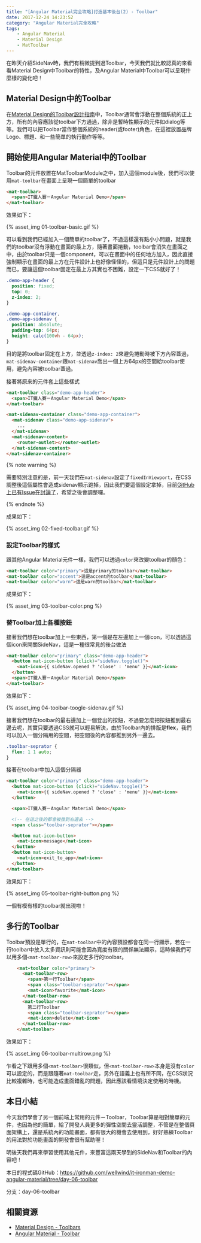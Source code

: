 ```yaml
---
title: "[Angular Material完全攻略]打造基本後台(2) - Toolbar"
date: 2017-12-24 14:23:52
category: "Angular Material完全攻略"
tags:
	- Angular Material
	- Material Design
	- MatToolbar
---
```


在昨天介紹SideNav時，我們有稍微提到過Toolbar，今天我們就比較認真的來看看Material Design中Toolbar的特性，及Angular Material中Toolbar可以呈現什麼樣的變化吧！

<!-- more -->

## Material Design中的Toolbar

在[Material Design的Toolbar設計指南](https://material.io/guidelines/components/toolbars.html)中，Toolbar通常會浮動在整個系統的正上方，所有的內容應該從toolbar下方通過，除非是暫時性顯示的元件如dialog等等。我們可以把Toolbar當作整個系統的header(或footer)角色，在這裡放置品牌Logo、標題、和一些簡單的執行動作等等。

## 開始使用Angular Material中的Toolbar

Toolbar的元件放置在MatToolbarModule之中，加入這個module後，我們可以使用`mat-toolbar`在畫面上呈現一個簡單的toolbar

```html
<mat-toolbar>
  <span>IT鐵人賽－Angular Material Demo</span>
</mat-toolbar>
```

效果如下：

{% asset_img 01-toolbar-basic.gif %}

可以看到我們已經加入一個簡單的toolbar了，不過這樣還有點小小問題，就是我們的toolbar沒有浮動在畫面的最上方，隨著畫面捲動，toolbar會消失在畫面之中，由於toolbar只是一個component，可以在畫面中的任何地方加入，因此直接強制顯示在畫面的最上方在元件設計上也好像怪怪的，但這只是元件設計上的問題而已，要讓這個toolbar固定在最上方其實也不困難，設定一下CSS就好了！

```css
.demo-app-header {
  position: fixed;
  top: 0;
  z-index: 2;
}

.demo-app-container,
.demo-app-sidenav {
  position: absolute;
  padding-top: 64px;
  height: calc(100vh - 64px);
}
```

目的是將toolbar固定在上方，並透過`z-index: 2`來避免捲動時被下方內容蓋過， `mat-sidenav-container`跟`mat-sidenav`喬出一個上方64px的空間給toolbar使用，避免內容被toolbar蓋過。

接著將原來的元件套上這些樣式

```html
<mat-toolbar class="demo-app-header">
  <span>IT鐵人賽－Angular Material Demo</span>
</mat-toolbar>

<mat-sidenav-container class="demo-app-container">
  <mat-sidenav class="demo-app-sidenav">
   	...
  </mat-sidenav>
  <mat-sidenav-content>
    <router-outlet></router-outlet>
  </mat-sidenav-content>
</mat-sidenav-container>
```

{% note warning %}

需要特別注意的是，前一天我們在`mat-sidenav`設定了`fixedInViewport`，在CSS調整後這個屬性會造成sidenav顯示跑掉，因此我們要這個設定拿掉，目前[GitHub上已有Issue在討論了](https://github.com/angular/material2/issues/3717)，希望之後會調整囉。

{% endnote %}

成果如下：

{% asset_img 02-fixed-toolbar.gif %}

### 設定Toolbar的樣式

跟其他Angular Material元件一樣，我們可以透過`color`來改變toolbar的顏色：

```html
<mat-toolbar color="primary">這是primary的toolbar</mat-toolbar>
<mat-toolbar color="accent">這是accent的toolbar</mat-toolbar>
<mat-toolbar color="warn">這是warn的toolbar</mat-toolbar>
```

成果如下：

{% asset_img 03-toolbar-color.png %}

### 替Toolbar加上各種按鈕

接著我們想在toolbar加上一些東西，第一個是在左邊加上一個icon，可以透過這個icon來開關SideNav，這是一種很常見的後台做法

```html
<mat-toolbar color="primary" class="demo-app-header">
  <button mat-icon-button (click)="sideNav.toggle()">
    <mat-icon>{{ sideNav.opened ? 'close' : 'menu' }}</mat-icon>
  </button>
  <span>IT鐵人賽－Angular Material Demo</span>
</mat-toolbar>
```

效果如下：

{% asset_img 04-toolbar-toogle-sidenav.gif %}

接著我們想在toolbar的最右邊加上一個登出的按鈕，不過要怎麼把按鈕推到最右邊去呢，其實只要透過CSS就可以輕易解決，由於Toolbar內的排版是**flex**，我們可以加入一個分隔用的空間，把空間後的內容都推到另外一邊去。

```css
.toolbar-seprator {
  flex: 1 1 auto;
}
```

接著在toolbar中加入這個分隔器

```html
<mat-toolbar color="primary" class="demo-app-header">
  <button mat-icon-button (click)="sideNav.toggle()">
    <mat-icon>{{ sideNav.opened ? 'close' : 'menu' }}</mat-icon>
  </button>

  <span>IT鐵人賽－Angular Material Demo</span>

  <!-- 在這之後的都會被推到右邊去 -->
  <span class="toolbar-seprator"></span>

  <button mat-icon-button>
    <mat-icon>message</mat-icon>
  </button>
  <button mat-icon-button>
    <mat-icon>exit_to_app</mat-icon>
  </button>
</mat-toolbar>
```

效果如下：

{% asset_img 05-toolbar-right-button.png %}

一個有模有樣的toolbar就出現啦！

## 多行的Toolbar

Toolbar預設是單行的，在`mat-toolbar`中的內容預設都會在同一行顯示，若在一行toolbar中放入太多資訊則可能會因為寬度有限的關係無法顯示，這時候我們可以用多個`<mat-toolbar-row>`來設定多行的toolbar。

```html
    <mat-toolbar color="primary">
      <mat-toolbar-row>
        <span>第一行Toolbar</span>
        <span class="toolbar-seprator"></span>
        <mat-icon>favorite</mat-icon>
      </mat-toolbar-row>
      <mat-toolbar-row>
        第二行Toolbar
        <span class="toolbar-seprator"></span>
        <mat-icon>delete</mat-icon>
      </mat-toolbar-row>
    </mat-toolbar>
```

效果如下：

{% asset_img 06-toolbar-multirow.png %}

乍看之下跟用多個`<mat-toolbar>`很類似，但`<mat-toolbar-row>`本身是沒有`color`可以設定的，而是跟隨著`mat-toolbar`走，另外在語義上也有所不同，在CSS狀況比較複雜時，也可能造成畫面錯亂的問題，因此應該看情境決定使用的時機。

## 本日小結

今天我們學會了另一個前端上常用的元件－Toolbar，Toolbar算是相對簡單的元件，也因為他的簡單，給了開發人員更多的彈性空間去靈活調整，不管是在整個頁面架構上，還是系統內的功能畫面，都有很大的機會去使用到，好好熟練Toolbar的用法對於功能畫面的開發會很有幫助喔！

明後天我們再來學習使用其他元件，來豐富這兩天學到的SideNav和Toolbar的內容吧！

本日的程式碼GitHub：https://github.com/wellwind/it-ironman-demo-angular-material/tree/day-06-toolbar

分支：day-06-toolbar

## 相關資源

-   [Material Design - Toolbars](https://material.io/guidelines/components/toolbars.html#)
-   [Angular Material - Toolbar](https://material.angular.io/components/toolbar/overview)
